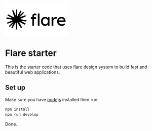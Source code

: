![Flare](./flare.png)

# Flare starter

This is the starter code that uses [flare](https://github.com/lkmx/flare) design system to build fast and beautiful web applications.

## Set up

Make sure you have [nodejs](https://nodejs.org/) installed then run:

````bash
npm install
npm run develop
````

Done.